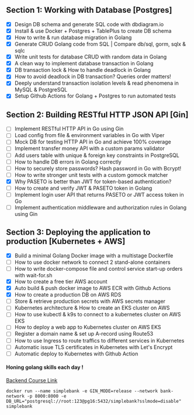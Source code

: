 ## Section 1: Working with Database [Postgres]

- [X] Design DB schema and generate SQL code with dbdiagram.io 
- [X] Install & use Docker + Postgres + TablePlus to create DB schema
- [X] How to write & run database migration in Golang
- [X] Generate CRUD Golang code from SQL | Compare db/sql, gorm, sqlx & sqlc
- [X] Write unit tests for database CRUD with random data in Golang
- [X] A clean way to implement database transaction in Golang
- [X] DB transaction lock & How to handle deadlock in Golang
- [X] How to avoid deadlock in DB transaction? Queries order matters!
- [X] Deeply understand transaction isolation levels & read phenomena in MySQL & PostgreSQL
- [X] Setup Github Actions for Golang + Postgres to run automated tests

## Section 2: Building RESTful HTTP JSON API [Gin]

- [ ] Implement RESTful HTTP API in Go using Gin
- [ ] Load config from file & environment variables in Go with Viper
- [ ] Mock DB for testing HTTP API in Go and achieve 100% coverage
- [ ] Implement transfer money API with a custom params validator
- [ ] Add users table with unique & foreign key constraints in PostgreSQL
- [ ] How to handle DB errors in Golang correctly
- [ ] How to securely store passwords? Hash password in Go with Bcrypt!
- [ ] How to write stronger unit tests with a custom gomock matcher
- [X] Why PASETO is better than JWT for token-based authentication?
- [ ] How to create and verify JWT & PASETO token in Golang
- [ ] Implement login user API that returns PASETO or JWT access token in Go
- [ ] Implement authentication middleware and authorization rules in Golang using Gin

## Section 3: Deploying the application to production [Kubernetes + AWS]

- [X] Build a minimal Golang Docker image with a multistage Dockerfile
- [ ] How to use docker network to connect 2 stand-alone containers
- [ ] How to write docker-compose file and control service start-up orders with wait-for.sh
- [X] How to create a free tier AWS account
- [X] Auto build & push docker image to AWS ECR with Github Actions
- [X] How to create a production DB on AWS RDS
- [ ] Store & retrieve production secrets with AWS secrets manager
- [ ] Kubernetes architecture & How to create an EKS cluster on AWS
- [ ] How to use kubectl & k9s to connect to a kubernetes cluster on AWS EKS
- [ ] How to deploy a web app to Kubernetes cluster on AWS EKS
- [ ] Register a domain name & set up A-record using Route53
- [ ] How to use Ingress to route traffics to different services in Kubernetes
- [ ] Automatic issue TLS certificates in Kubernetes with Let's Encrypt
- [ ] Automatic deploy to Kubernetes with Github Action

#### Honing golang skills each day !
[Backend Course Link](https://www.youtube.com/playlist?list=PLy_6D98if3ULEtXtNSY_2qN21VCKgoQAE)


`docker run --name simplebank -e GIN_MODE=release --network bank-network -p 8000:8000 -e DB_URL="postgresql://root:123@pg16:5432/simplebank?sslmode=disable" simplebank`
